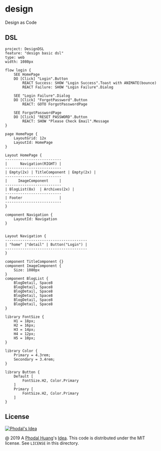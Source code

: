 # design

Design as Code

## DSL

```
project: DesignDSL
feature: "design basic dsl"
type: web
width: 1080px

flow login {
    SEE HomePage
    DO [Click] "Login".Button
        REACT Success: SHOW "Login Success".Toast with ANIMATE(bounce)
        REACT Failure: SHOW "Login Failure".Dialog

    SEE "Login Failure".Dialog
    DO [Click] "ForgotPassword".Button
        REACT: GOTO ForgotPasswordPage

    SEE ForgotPasswordPage
    DO [Click] "RESET PASSWORD".Button
        REACT: SHOW "Please Check Email".Message
}

page HomePage {
    LayoutGrid: 12x
    LayoutId: HomePage
}

Layout HomePage {
--------------------------
|      Navigation(RIGHT) |
--------------------------
| Empty(2x) | TitleComponent | Empty(2x) |
--------------------------
|     ImageComponent     |
--------------------------
| BlogList(8x)  | Archives(2x) |
--------------------------
| Footer                 |
--------------------------
}

component Navigation {
    LayoutId: Navigation
}


Layout Navigation {
--------------------------------------
| "home" |"detail" | Button("Login") |
--------------------------------------
}

component TitleComponent {}
component ImageComponent {
    Size: 1080px
}
component BlogList {
    BlogDetail, Space8
    BlogDetail, Space8
    BlogDetail, Space8
    BlogDetail, Space8
    BlogDetail, Space8
    BlogDetail, Space8
}

library FontSize {
    H1 = 18px;
    H2 = 16px;
    H3 = 14px;
    H4 = 12px;
    H5 = 10px;
}

library Color {
    Primary = 4.3rem;
    Secondary = 3.4rem;
}

library Button {
    Default [
        FontSize.H2, Color.Primary
    ]
    Primary [
        FontSize.H2, Color.Primary
    ]
}
```


License
---

[![Phodal's Idea](http://brand.phodal.com/shields/idea-small.svg)](http://ideas.phodal.com/)

@ 2019 A [Phodal Huang](https://www.phodal.com)'s [Idea](http://github.com/phodal/ideas).  This code is distributed under the MIT license. See `LICENSE` in this directory.

